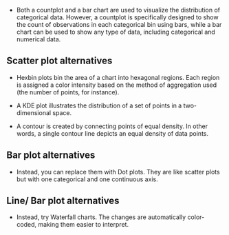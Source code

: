 - Both a countplot and a bar chart are used to visualize the distribution of categorical data. However, a countplot is specifically designed 
to show the count of observations in each categorical bin using bars, while a bar chart can be used to show any type of data, including categorical and 
numerical data.

## Scatter plot alternatives

- Hexbin plots bin the area of a chart into hexagonal regions. Each region is assigned a color intensity based on the method of aggregation used (the number of points, for instance).

- A KDE plot illustrates the distribution of a set of points in a two-dimensional space.

- A contour is created by connecting points of equal density. In other words, a single contour line depicts an equal density of data points.

## Bar plot alternatives

- Instead, you can replace them with Dot plots. They are like scatter plots but with one categorical and one continuous axis.

## Line/ Bar plot alternatives

- Instead, try Waterfall charts. The changes are automatically color-coded, making them easier to interpret.

